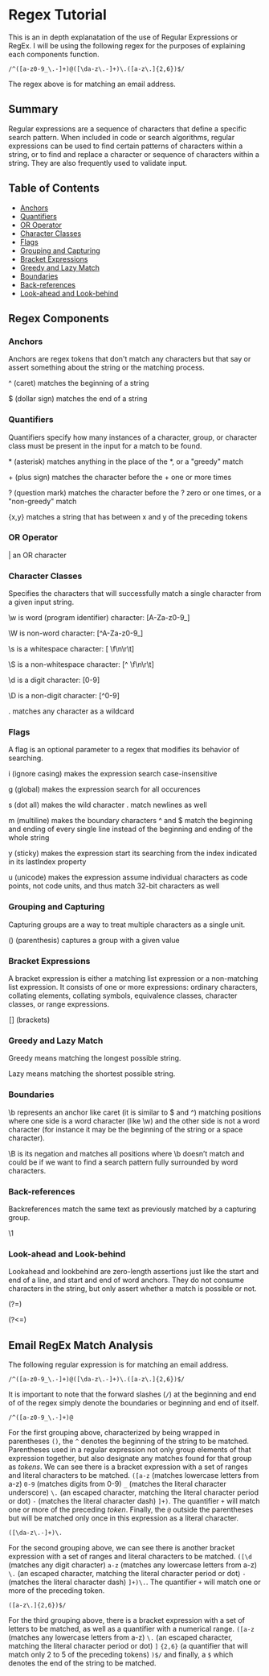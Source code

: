 # Regex Tutorial

This is an in depth explanatation of the use of Regular Expressions or RegEx.
I will be using the following regex for the purposes of explaining each components function. 
```
/^([a-z0-9_\.-]+)@([\da-z\.-]+)\.([a-z\.]{2,6})$/
```
The regex above is for matching an email address.

## Summary

Regular expressions are a sequence of characters that define a specific search pattern. When included in code or search algorithms, regular expressions can be used to find certain patterns of characters within a string, or to find and replace a character or sequence of characters within a string. They are also frequently used to validate input.

## Table of Contents

- [Anchors](#anchors)
- [Quantifiers](#quantifiers)
- [OR Operator](#or-operator)
- [Character Classes](#character-classes)
- [Flags](#flags)
- [Grouping and Capturing](#grouping-and-capturing)
- [Bracket Expressions](#bracket-expressions)
- [Greedy and Lazy Match](#greedy-and-lazy-match)
- [Boundaries](#boundaries)
- [Back-references](#back-references)
- [Look-ahead and Look-behind](#look-ahead-and-look-behind)

## Regex Components

### **Anchors**

Anchors are regex tokens that don't match any characters but that say or assert something about the string or the matching process.

^ (caret) matches the beginning of a string

\$ (dollar sign) matches the end of a string

### **Quantifiers**

Quantifiers specify how many instances of a character, group, or character class must be present in the input for a match to be found.

\* (asterisk) matches anything in the place of the *, or a "greedy" match

\+ (plus sign) matches the character before the + one or more times

? (question mark) matches the character before the ? zero or one times, or a "non-greedy" match

{x,y} matches a string that has between x and y of the preceding tokens

### **OR Operator**

| an OR character

### **Character Classes**

Specifies the characters that will successfully match a single character from a given input string.

\w is word (program identifier) character: [A-Za-z0-9_]

\W is non-word character: [^A-Za-z0-9_]

\s is a whitespace character: [ \f\n\r\t]

\S is a non-whitespace character: [^ \f\n\r\t]

\d is a digit character: [0-9]

\D is a non-digit character: [^0-9]

. matches any character as a wildcard

### **Flags**

A flag is an optional parameter to a regex that modifies its behavior of searching.

i (ignore casing) makes the expression search case-insensitive

g (global) makes the expression search for all occurences

s (dot all) makes the wild character . match newlines as well

m (multiline) makes the boundary characters ^ and $ match the beginning and ending of every single line instead of the beginning and ending of the whole string

y (sticky) makes the expression start its searching from the index indicated in its lastIndex property

u (unicode) makes the expression assume individual characters as code points, not code units, and thus match 32-bit characters as well

### **Grouping and Capturing**

Capturing groups are a way to treat multiple characters as a single unit.

() (parenthesis) captures a group with a given value

### **Bracket Expressions**

A bracket expression is either a matching list expression or a non-matching list expression. 
It consists of one or more expressions: ordinary characters, collating elements, collating symbols, equivalence classes, character classes, or range expressions.

 [] (brackets)

### **Greedy and Lazy Match**

Greedy means matching the longest possible string.

Lazy means matching the shortest possible string.

### **Boundaries**

\b represents an anchor like caret (it is similar to $ and ^) matching positions where one side is a word character (like \w) and the other side is not a word character (for instance it may be the beginning of the string or a space character).

\B is its negation and matches all positions where \b doesn’t match and could be if we want to find a search pattern fully surrounded by word characters.

### **Back-references**

Backreferences match the same text as previously matched by a capturing group.

\1

### **Look-ahead and Look-behind**

Lookahead and lookbehind are zero-length assertions just like the start and end of a line, and start and end of word anchors.
They do not consume characters in the string, but only assert whether a match is possible or not.

(?=)

(?<=)

## **Email RegEx Match Analysis**

The following regular expression is for matching an email address.

```
/^([a-z0-9_\.-]+)@([\da-z\.-]+)\.([a-z\.]{2,6})$/
```

It is important to note that the forward slashes (`/`) at the beginning and end of of the regex simply denote the boundaries or beginning and end of itself.

```
/^([a-z0-9_\.-]+)@
```

For the first grouping above, characterized by being wrapped in parentheses `()`, the `^` denotes the beginning of the string to be matched. Parentheses used in a regular expression not only group elements of that expression together, but also designate any matches found for that group as *tokens*. We can see there is a bracket expression with a set of ranges and literal characters to be matched. `([a-z` (matches lowercase letters from a-z) `0-9` (matches digits from 0-9) `_` (matches the literal character underscore) `\.` (an escaped character, matching the literal character period or dot) `-` (matches the literal character dash) `]+)`. The quantifier `+` will match one or more of the preceding *token*. Finally, the `@` outside the parentheses but will be matched only once in this expression as a literal character.

```
([\da-z\.-]+)\.
```

For the second grouping above, we can see there is another bracket expression with a set of ranges and literal characters to be matched. `([\d` (matches any digit character) `a-z` (matches any lowercase letters from a-z) `\.` (an escaped character, matching the literal character period or dot) `-` (matches the literal character dash) `]+)\.`. The quantifier `+` will match one or more of the preceding token.

```
([a-z\.]{2,6})$/
```

For the third grouping above, there is a bracket expression with a set of letters to be matched, as well as a quantifier with a numerical range. `([a-z` (matches any lowercase letters from a-z) `\.` (an escaped character, matching the literal character period or dot) `]` `{2,6}` (a quantifier that will match only 2 to 5 of the preceding tokens) `)$/` and finally, a `$` which denotes the end of the string to be matched.
